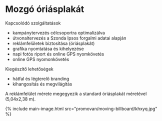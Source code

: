 # Mozgó óriásplakát

Kapcsolódó szolgáltatások

- kampánytervezés célcsoportra optimalizálva
- útvonaltervezés a Szonda Ipsos forgalmi adatai alapján
- reklámfelületek biztosítása (óriásplakát)
- grafika nyomtatása és kihelyezése
- napi fotós riport és online GPS nyomkövetés
- online GPS nyomonkövetés

Kiegészítő lehetőségek

- hátfal és légterelő branding
- kihangosítás és megvilágítás

A reklámfelület mérete megegyezik a standard óriásplakát méretével (5,04x2,38 m).

{% include main-image.html src="promovan/moving-billboard/khxyq.jpg" %}
